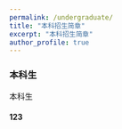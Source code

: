 ```yaml
---
permalink: /undergraduate/
title: "本科招生简章"
excerpt: "本科招生简章"
author_profile: true
---
```


### 本科生

本科生

#### 123